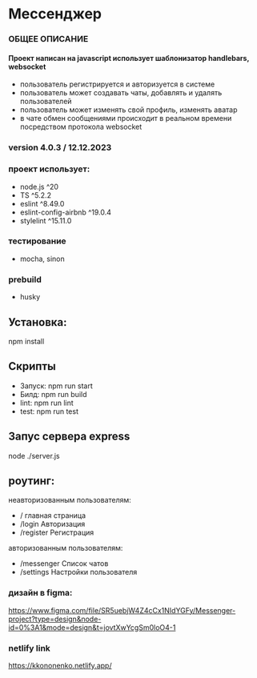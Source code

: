# Мессенджер

### ОБЩЕЕ ОПИСАНИЕ
#### Проект написан на javascript использует шаблонизатор handlebars, websocket
- пользователь регистрируется и авторизуется в системе
- пользователь может создавать чаты, добавлять и удалять пользователей
- пользователь может изменять свой профиль, изменять аватар
- в чате обмен сообщениями происходит в реальном времени посредством протокола websocket

### version 4.0.3 / 12.12.2023

### проект использует:
 - node.js ^20
 - TS ^5.2.2
 - eslint ^8.49.0
 - eslint-config-airbnb ^19.0.4
 - stylelint ^15.11.0

### тестирование
 - mocha, sinon

### prebuild
 - husky

## Установка:
npm install

## Скрипты 
- Запуск: npm run start
- Билд: npm run build
- lint: npm run lint
- test: npm run test

## Запус сервера express
node ./server.js

## роутинг:
неавторизованным пользователям:
- /     главная страница
- /login Авторизация
- /register Регистрация

авторизованным пользователям:
- /messenger Список чатов
- /settings Настройки пользователя


### дизайн в figma:
https://www.figma.com/file/SR5uebjW4Z4cCx1NIdYGFy/Messenger-project?type=design&node-id=0%3A1&mode=design&t=jovtXwYcgSm0loO4-1

### netlify link
https://kkononenko.netlify.app/
